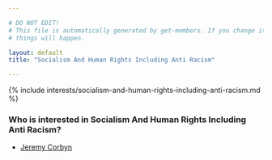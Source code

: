 ```yaml
---

# DO NOT EDIT!
# This file is automatically generated by get-members. If you change it, bad
# things will happen.

layout: default
title: "Socialism And Human Rights Including Anti Racism"

---
```


{% include interests/socialism-and-human-rights-including-anti-racism.md %}

### Who is interested in Socialism And Human Rights Including Anti Racism?


* [Jeremy Corbyn](/members/jeremy-corbyn.html)
